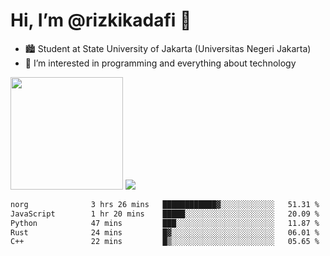 # Hi, I’m @rizkikadafi 👋
- 🏙 Student at State University of Jakarta (Universitas Negeri Jakarta)
- 👀 I’m interested in programming and everything about technology
<img height="180em" src="https://github-readme-stats.vercel.app/api?username=rizkikadafi&show_icons=true&hide_border=true&&count_private=true&include_all_commits=true" />
<img src="https://github-readme-stats.vercel.app/api/top-langs/?username=rizkikadafi&show_icons=true&hide_border=true&&count_private=true&include_all_commits=true" />

<!--START_SECTION:waka-->

```txt
norg              3 hrs 26 mins   ████████████▓░░░░░░░░░░░░   51.31 %
JavaScript        1 hr 20 mins    █████░░░░░░░░░░░░░░░░░░░░   20.09 %
Python            47 mins         ███░░░░░░░░░░░░░░░░░░░░░░   11.87 %
Rust              24 mins         █▓░░░░░░░░░░░░░░░░░░░░░░░   06.01 %
C++               22 mins         █▒░░░░░░░░░░░░░░░░░░░░░░░   05.65 %
```

<!--END_SECTION:waka-->

<!---
rizkikadafi/rizkikadafi is a ✨ special ✨ repository because its `README.md` (this file) appears on your GitHub profile.
You can click the Preview link to take a look at your changes.
--->
